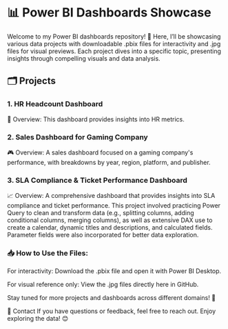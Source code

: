 # 📊 Power BI Dashboards Showcase

Welcome to my Power BI dashboards repository! 🎉 Here, I’ll be showcasing various data projects with downloadable .pbix files for interactivity and .jpg files for visual previews. Each project dives into a specific topic, presenting insights through compelling visuals and data analysis.

## 🗂️ Projects

### 1. HR Headcount Dashboard

📄 Overview: This dashboard provides insights into HR metrics.

### 2. Sales Dashboard for Gaming Company
🎮 Overview: A sales dashboard focused on a gaming company's performance, with breakdowns by year, region, platform, and publisher.

### 3. SLA Compliance & Ticket Performance Dashboard

📈 Overview: A comprehensive dashboard that provides insights into SLA compliance and ticket performance. This project involved practicing Power Query to clean and transform data (e.g., splitting columns, adding conditional columns, merging columns), as well as extensive DAX use to create a calendar, dynamic titles and descriptions, and calculated fields. Parameter fields were also incorporated for better data exploration.

### 📥 How to Use the Files:
For interactivity: Download the .pbix file and open it with Power BI Desktop.

For visual reference only: View the .jpg files directly here in GitHub.

Stay tuned for more projects and dashboards across different domains! 🚀

📧 Contact
If you have questions or feedback, feel free to reach out. Enjoy exploring the data! 😊
